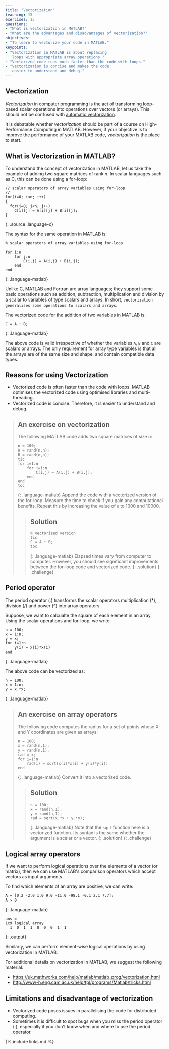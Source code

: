```yaml
---
title: "Vectorization"
teaching: 15
exercises: 15
questions:
- "What is vectorization in MATLAB?"
- "What are the advantages and disadvantages of vectorization?"
objectives:
- "To learn to vectorize your code in MATLAB."
keypoints:
- "Vectorization in MATLAB is about replacing
   loops with appropriate array operations."
- "Vectorized code runs much faster than the code with loops."
- "Vectorization is concise and makes the code
   easier to understand and debug."
---
```

## Vectorization
*Vectorization* in computer programming is the act of
transforming loop-based scalar operations into operations
over vectors (or arrays). This should not be confused
with [automatic vectorization](https://en.wikipedia.org/wiki/Automatic_vectorization).

It is debatable whether *vectorization* should be part of a course on
High-Performance Computing in MATLAB. However, if your objective is
to improve the performance of your MATLAB code, *vectorization*
is the place to start.

## What is Vectorization in MATLAB?
To understand the concept of vectorization in MATLAB, let us take
the example of adding two square matrices of rank *n*. In scalar languages
such as C, this can be done using a for-loop:
~~~
// scalar operators of array variables using for-loop
//
for(i=0; i<n; i++)
{
  for(j=0; j<n; j++)
    C[i][j] = A[i][j] + B[i][j];
}
~~~
{: .source .language-c}

The syntax for the same operation in MATLAB is:
~~~
% scalar operators of array variables using for-loop

for i:n
    for j:n
        C(i,j) = A(i,j) + B(i,j);
    end
end
~~~
{: .language-matlab}

Unlike C, MATLAB and Fortran are array languages; they support some
basic operations such as addition, subtraction, multiplication and
division by a scalar to variables of type scalars and arrays.
In short, `vectorization generalises some operations to scalars and arrays`.

The vectorized code for the addition of two variables in MATLAB is:
~~~
C = A + B;
~~~
{: .language-matlab}

The above code is valid irrespective of whether the variables `A`, `B`
and `C` are scalars or arrays. The only requirement for array type
variables is that all the arrays are of the same size and shape,
and contain compatible data types.

## Reasons for using Vectorization
* Vectorized code is often faster than the code with loops.
  MATLAB optimises the vectorized code using optimised libraries
  and multi-threading.
* Vectorized code is concise. Therefore, it is easier to understand and debug.

> ## An exercise on vectorization
> The following MATLAB code adds two square matrices of size n:
> ~~~
> n = 100;
> A = rand(n,n);
> B = rand(n,n);
> tic
> for i=1:n
>     for j=1:n
>         C(i,j) = A(i,j) + B(i,j);
>     end
> end
> toc
> ~~~
> {: .language-matlab}
> Append the code with a vectorized version of the for-loop.
Measure the time to check if you gain any computational benefits.
Repeat this by increasing the value of `n` to 1000 and 10000.
> > ## Solution
> > ~~~
> > % vectorized version
> > tic
> > C = A + B;
> > toc
> > ~~~
> > {: .language-matlab}
> Elapsed times vary from computer to computer. However,
you should see significant improvements between the
for-loop code and vectorized code.
> {: .solution}
{: .challenge}

## Period operator
The period operator (.) transforms the scalar operators multiplication
(*), division (/) and power (^) into array operators.

Suppose, we want to calcualte the square of each element in an array.
Using the scalar operations and for-loop, we write:
~~~
n = 100;
x = 1:n;
y = x;
for i=1:n
    y(i) = x(i)*x(i)
end
~~~
{: .language-matlab}

The above code can be vectorized as:
~~~
n = 100;
x = 1:n;
y = x.*x;
~~~
{: .language-matlab}


> ## An exercise on array operators
> The following code computes the radius for a set of points
whose X and Y coordinates are given as arrays:
> ~~~
> n = 100;
> x = rand(n,1);
> y = rand(n,1);
> rad = x;
> for i=1:n
>     rad(i) = sqrt(x(i)*x(i) + y(i)*y(i))
> end
> ~~~
> {: .language-matlab}
> Convert it into a vectorized code.
> > ## Solution
> > ~~~
> > n = 100;
> > x = rand(n,1);
> > y = rand(n,1);
> > rad = sqrt(x.*x + y.*y);
> > ~~~
> > {: .language-matlab}
> > Note that the `sqrt` function here is a vectorized function.
Its syntax is the same whether the argument is a scalar or a vector.
> {: .solution}
{: .challenge}

## Logical array operators
If we want to perform logical operations over the elements of a
vector (or matrix), then we can use MATLAB's comparison operators
which accept vectors as input arguments.

To find which elements of an array are positive, we can write:
~~~
A = [0.2 -2.0 1.0 9.0 -11.0 -98.1 -0.1 2.1 7.7];
A > 0
~~~
{: .language-matlab}

~~~
ans =
1x9 logical array
  1  0  1  1  0  0  0  1  1
~~~
{: .output}

Similarly, we can perform element-wise logical operations by using vectorization in MATLAB.

For additional details on vectorization in MATLAB, we suggest the following material:
* <https://uk.mathworks.com/help/matlab/matlab_prog/vectorization.html>
* <http://www-h.eng.cam.ac.uk/help/tpl/programs/Matlab/tricks.html>

## Limitations and disadvantage of vectorization
* Vectorized code poses issues in parallelising the code for distributed computing.
* Sometimes it is difficult to spot bugs when you miss the period operator (.),
  especially if you don't know when and where to use the period operator.

{% include links.md %}

